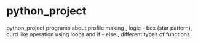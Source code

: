 # python_project
python_project
programs about profile making , logic - box (star pattern), curd like operation using loops and if - else , different types of functions.
